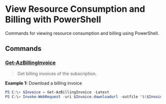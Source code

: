# View Resource Consumption and Billing with PowerShell

Commands for viewing resource consumption and billing using PowerShell.

## Commands

### [Get-AzBillingInvoice](https://docs.microsoft.com/en-us/powershell/module/az.billing/get-azbillinginvoice?view=azps-2.6.0)

>Get billing invoices of the subscription.

**Example 1:** Download a billing invoice

``` powershell
PS C:\> $Invoice = Get-AzBillingInvoice -Latest
PS C:\> Invoke-WebRequest -uri $Invoice.downloadurl -outfile "$($Invoice.name).pdf"
```
